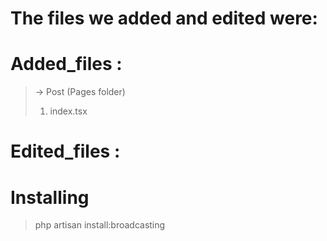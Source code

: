 # The files we added and edited were:

# Added_files :


> -> Post (Pages folder)
> 1. index.tsx


# Edited_files :


# Installing
> php artisan install:broadcasting

